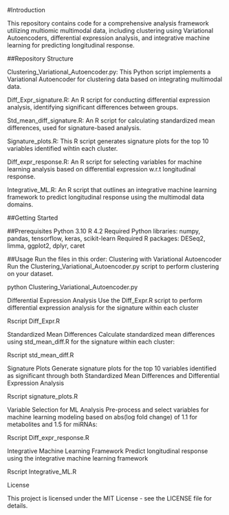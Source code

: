 #Introduction

This repository contains code for a comprehensive analysis framework utilizing multiomic multimodal data, including clustering using Variational Autoencoders, differential expression analysis, and integrative machine learning for predicting longitudinal response.

##Repository Structure

Clustering_Variational_Autoencoder.py: This Python script implements a Variational Autoencoder for clustering data based on integrating multimodal data.

Diff_Expr_signature.R: An R script for conducting differential expression analysis, identifying significant differences between groups.

Std_mean_diff_signature.R: An R script for calculating standardized mean differences, used for signature-based analysis.

Signature_plots.R: This R script generates signature plots for the top 10 variables identified wihtin each cluster.

Diff_expr_response.R: An R script for selecting variables for machine learning analysis based on differential expression w.r.t longitudinal response.

Integrative_ML.R: An R script that outlines an integrative machine learning framework to predict longitudinal response using the multimodal data domains.

##Getting Started

##Prerequisites
Python 3.10
R 4.2
Required Python libraries: numpy, pandas, tensorflow, keras, scikit-learn
Required R packages: DESeq2, limma, ggplot2, dplyr, caret

##Usage
Run the files in this order:
Clustering with Variational Autoencoder
Run the Clustering_Variational_Autoencoder.py script to perform clustering on your dataset.

python Clustering_Variational_Autoencoder.py

Differential Expression Analysis
Use the Diff_Expr.R script to perform differential expression analysis for the signature within each cluster

Rscript Diff_Expr.R

Standardized Mean Differences
Calculate standardized mean differences using std_mean_diff.R for the signature within each cluster:

Rscript std_mean_diff.R

Signature Plots
Generate signature plots for the top 10 variables identified as significant through both Standardized Mean Differences and Differential Expression Analysis

Rscript signature_plots.R

Variable Selection for ML Analysis
Pre-process and select variables for machine learning modeling based on abs(log fold change) of 1.1 for metabolites and 1.5 for miRNAs:

Rscript Diff_expr_response.R

Integrative Machine Learning Framework
Predict longitudinal response using the integrative machine learning framework 

Rscript Integrative_ML.R

License

This project is licensed under the MIT License - see the LICENSE file for details.
